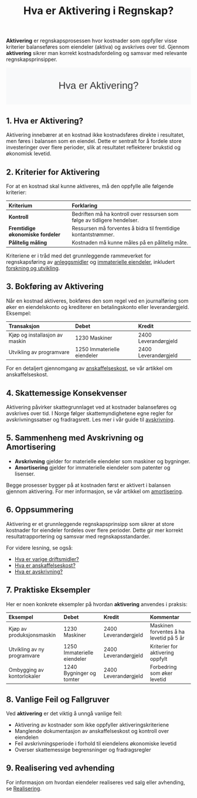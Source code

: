 ﻿---
title: "Hva er Aktivering i Regnskap?"
meta_title: "Hva er Aktivering i Regnskap?"
meta_description: '**Aktivering** er regnskapsprosessen hvor kostnader som oppfyller visse kriterier balanseføres som eiendeler (aktiva) og avskrives over tid. Gjennom **aktiveri...'
slug: hva-er-aktivering
type: blog
layout: pages/single
---

**Aktivering** er regnskapsprosessen hvor kostnader som oppfyller visse kriterier balanseføres som eiendeler (aktiva) og avskrives over tid. Gjennom **aktivering** sikrer man korrekt kostnadsfordeling og samsvar med relevante regnskapsprinsipper.

![Hva er Aktivering?](hva-er-aktivering-image.svg)

## 1. Hva er Aktivering?

Aktivering innebærer at en kostnad ikke kostnadsføres direkte i resultatet, men føres i balansen som en eiendel. Dette er sentralt for å fordele store investeringer over flere perioder, slik at resultatet reflekterer brukstid og økonomisk levetid.

## 2. Kriterier for Aktivering

For at en kostnad skal kunne aktiveres, må den oppfylle alle følgende kriterier:

| Kriterium                         | Forklaring                                                                          |
|:----------------------------------|:------------------------------------------------------------------------------------|
| **Kontroll**                      | Bedriften må ha kontroll over ressursen som følge av tidligere hendelser.           |
| **Fremtidige økonomiske fordeler**| Ressursen må forventes å bidra til fremtidige kontantstrømmer.                      |
| **Pålitelig måling**              | Kostnaden må kunne måles på en pålitelig måte.                                      |

Kriteriene er i tråd med det grunnleggende rammeverket for regnskapsføring av [anleggsmidler](/blogs/regnskap/hva-er-anleggsmidler "Hva er Anleggsmidler? Komplett Guide til Faste Eiendeler i Regnskap") og [immaterielle eiendeler](/blogs/regnskap/hva-er-imaterielle-eiendeler "Hva er Immaterielle Eiendeler? Komplett Guide til Utenfysiske Anleggsmidler"), inkludert [forskning og utvikling](/blogs/kontoplan/1000-forskning-og-utvikling "Hva er Konto 1000 - Forskning og utvikling?").

## 3. Bokføring av Aktivering

Når en kostnad aktiveres, bokføres den som regel ved en journalføring som øker en eiendelskonto og krediterer en betalingskonto eller leverandørgjeld. Eksempel:

| Transaksjon                          | Debet                           | Kredit                    |
|:-------------------------------------|:--------------------------------|:--------------------------|
| Kjøp og installasjon av maskin       | 1230 Maskiner                   | 2400 Leverandørgjeld      |
| Utvikling av programvare             | 1250 Immaterielle eiendeler     | 2400 Leverandørgjeld      |

For en detaljert gjennomgang av [anskaffelseskost](/blogs/regnskap/hva-er-anskaffelseskost "Hva er Anskaffelseskost? Beregning, Komponenter og Regnskapsføring"), se vår artikkel om anskaffelseskost.

## 4. Skattemessige Konsekvenser

Aktivering påvirker skattegrunnlaget ved at kostnader balanseføres og avskrives over tid. I Norge følger skattemyndighetene egne regler for avskrivningssatser og fradragsrett. Les mer i vår guide til [avskrivning](/blogs/regnskap/hva-er-avskrivning "Hva er Avskrivning i Regnskap? Metoder, Beregning og Praktiske Eksempler").

## 5. Sammenheng med Avskrivning og Amortisering

- **Avskrivning** gjelder for materielle eiendeler som maskiner og bygninger.
- **Amortisering** gjelder for immaterielle eiendeler som patenter og lisenser.

Begge prosesser bygger på at kostnaden først er aktivert i balansen gjennom aktivering. For mer informasjon, se vår artikkel om [amortisering](/blogs/regnskap/hva-er-amortisering "Hva er Amortisering? En Komplett Guide til Avskrivninger").

## 6. Oppsummering

Aktivering er et grunnleggende regnskapsprinsipp som sikrer at store kostnader for eiendeler fordeles over flere perioder. Dette gir mer korrekt resultatrapportering og samsvar med regnskapsstandarder.


For videre lesning, se også:
* [Hva er varige driftsmidler?](/blogs/regnskap/hva-er-varige-driftsmidler "Hva er Varige Driftsmidler? Komplett Guide til Avskrivbare Anleggsmidler")
* [Hva er anskaffelseskost?](/blogs/regnskap/hva-er-anskaffelseskost "Hva er Anskaffelseskost? Beregning og Regnskapsføring")
* [Hva er avskrivning?](/blogs/regnskap/hva-er-avskrivning "Hva er Avskrivning i Regnskap? Metoder, Beregning og Praktiske Eksempler")

## 7. Praktiske Eksempler

Her er noen konkrete eksempler på hvordan **aktivering** anvendes i praksis:

| Eksempel                              | Debet                          | Kredit                        | Kommentar                            |
|:--------------------------------------|:-------------------------------|:------------------------------|:-------------------------------------|
| Kjøp av produksjonsmaskin             | 1230 Maskiner                  | 2400 Leverandørgjeld          | Maskinen forventes å ha levetid på 5 år |
| Utvikling av ny programvare           | 1250 Immaterielle eiendeler    | 2400 Leverandørgjeld          | Kriterier for aktivering oppfylt      |
| Ombygging av kontorlokaler            | 1240 Bygninger og tomter        | 2400 Leverandørgjeld          | Forbedring som øker levetid           |

## 8. Vanlige Feil og Fallgruver

Ved **aktivering** er det viktig å unngå vanlige feil:

* Aktivering av kostnader som ikke oppfyller aktiveringskriteriene
* Manglende dokumentasjon av anskaffelseskost og kontroll over eiendelen
* Feil avskrivningsperiode i forhold til eiendelens økonomiske levetid
* Overser skattemessige begrensninger og fradragsregler

## 9. Realisering ved avhending

For informasjon om hvordan eiendeler realiseres ved salg eller avhending, se [Realisering](/blogs/regnskap/realisering "Realisering i regnskap: Gevinst og tap ved salg av eiendeler").











